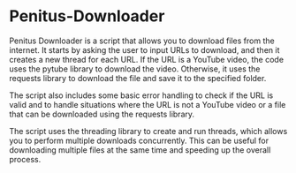 # Penitus-Downloader

Penitus Downloader is a script that allows you to download files from the internet. It starts by asking the user to input URLs to download, and then it creates a new thread for each URL. If the URL is a YouTube video, the code uses the pytube library to download the video. Otherwise, it uses the requests library to download the file and save it to the specified folder.

The script also includes some basic error handling to check if the URL is valid and to handle situations where the URL is not a YouTube video or a file that can be downloaded using the requests library.

The script uses the threading library to create and run threads, which allows you to perform multiple downloads concurrently. This can be useful for downloading multiple files at the same time and speeding up the overall process.

